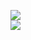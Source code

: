 [![](https://img.shields.io/badge/Made%20With-Github%20Spray-lightgrey.svg?style=for-the-badge&logo=github)](https://github.com/Annihil/github-spray#3275)  
[![](https://i.imgur.com/2DrTn0Z.gif)](https://github.com/Annihil/github-spray)